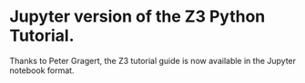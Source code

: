 # Jupyter version of the Z3 Python Tutorial.

Thanks to Peter Gragert, the Z3 tutorial guide is now available in the Jupyter notebook format. 
